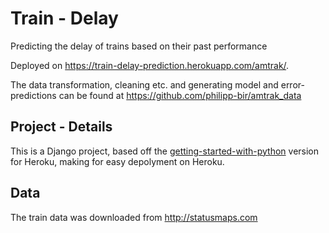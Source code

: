 # Train - Delay

Predicting the delay of trains based on their past performance

Deployed on https://train-delay-prediction.herokuapp.com/amtrak/.

The data transformation, cleaning etc. and generating model and error-predictions can be found at https://github.com/philipp-bir/amtrak_data


## Project - Details

This is a Django project, based off the [getting-started-with-python](https://github.com/heroku/python-getting-started) version for Heroku, making for easy depolyment on Heroku.

## Data
The train data was downloaded from http://statusmaps.com
